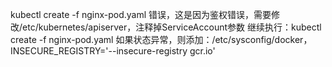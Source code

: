 kubectl create -f nginx-pod.yaml
错误，这是因为鉴权错误，需要修改/etc/kubernetes/apiserver，注释掉ServiceAccount参数
继续执行：kubectl create -f nginx-pod.yaml
如果状态异常，则添加：/etc/sysconfig/docker，INSECURE_REGISTRY='--insecure-registry gcr.io'